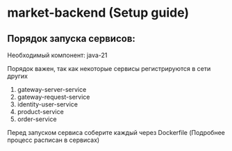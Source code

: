# market-backend (Setup guide)

## Порядок запуска сервисов:

Необходимый компонент: java-21

Порядок важен, так как некоторые сервисы регистрируются в сети других

1. gateway-server-service
2. gateway-request-service
3. identity-user-service
4. product-service
5. order-service

Перед запуском сервиса соберите каждый через Dockerfile (Подробнее процесс расписан в сервисах)
